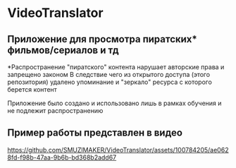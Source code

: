 # VideoTranslator

## Приложение для просмотра пиратских* фильмов/сериалов и тд
   *Распространение "пиратского" контента нарушает авторские права и запрещено законом
   В следствие чего из открытого доступа (этого репозитория) удалено упоминание и "зеркало" ресурса 
   с которого берется контент 

   Приложение было создано и использовано лишь в рамках обучения и не подлежит распространению
## Пример работы представлен в видео
https://github.com/SMUZlMAKER/VideoTranslator/assets/100784205/ae0628fd-f98b-47aa-9b6b-bd368b2add67
